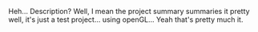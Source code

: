 Heh... Description? Well, I mean the project summary summaries it pretty well, it's just a test project... using openGL... Yeah that's pretty much it.